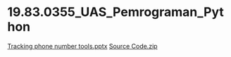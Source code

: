# 19.83.0355_UAS_Pemrograman_Python
[Tracking phone number tools.pptx](https://github.com/AdamantiOS-dev/19.83.0355_UAS_Pemrograman_Python/files/7961552/Tracking.phone.number.tools.pptx)
[Source Code.zip](https://github.com/AdamantiOS-dev/19.83.0355_UAS_Pemrograman_Python/files/7961553/Source.Code.zip)
